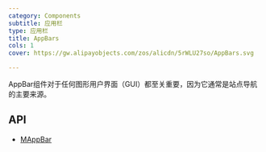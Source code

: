 ```yaml
---
category: Components
subtitle: 应用栏
type: 应用栏
title: AppBars
cols: 1
cover: https://gw.alipayobjects.com/zos/alicdn/5rWLU27so/AppBars.svg

---
```


AppBar组件对于任何图形用户界面（GUI）都至关重要，因为它通常是站点导航的主要来源。

## API

- [MAppBar](/docs/api/MAppBar)